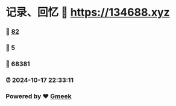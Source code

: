 # 记录、回忆 :link: https://134688.xyz 
### :page_facing_up: [82](https://134688.xyz/tag.html) 
### :speech_balloon: 5 
### :hibiscus: 68381 
### :alarm_clock: 2024-10-17 22:33:11 
### Powered by :heart: [Gmeek](https://github.com/Meekdai/Gmeek)

